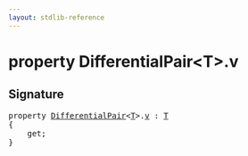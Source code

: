 ```yaml
---
layout: stdlib-reference
---
```


# property DifferentialPair\<T\>\.v

## Signature

<pre>
<span class='code_keyword'>property</span> <a href="../types/differentialpair-0c/index.html" class="code_type">DifferentialPair</a>&lt;<a href="../types/differentialpair-0c/index.html#typeparam-T" class="code_type">T</a>&gt;.<a href="v.html">v</a> : <a href="../types/differentialpair-0c/index.html#typeparam-T" class="code_type">T</a>
{
    get;
}
</pre>


